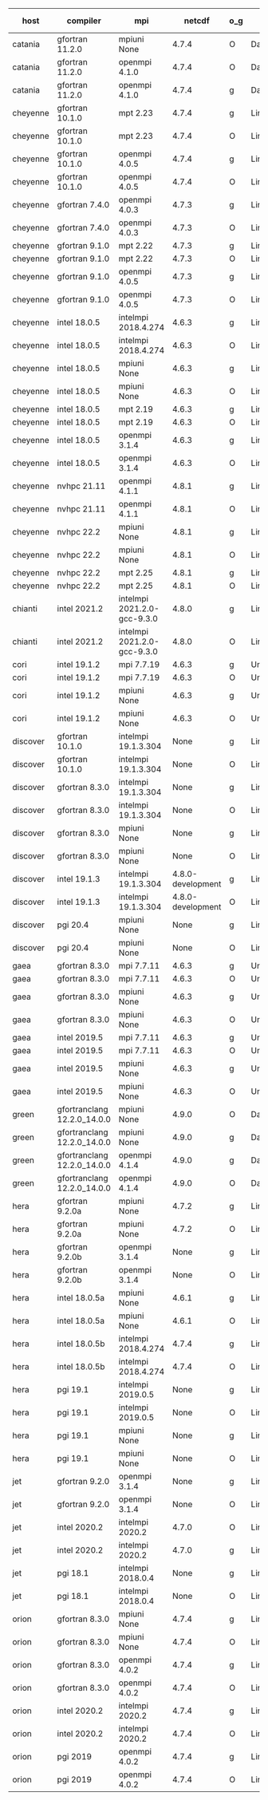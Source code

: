 

| host     | compiler                              | mpi                      | netcdf        | o_g        | os       | build       | u_pass          | u_fail          | s_pass            | s_fail            | e_pass             | e_fail             | nuopc_pass       | nuopc_fail       | artifacts link          |
|----------|---------------------------------------|--------------------------|---------------|------------|----------|-------------|-----------------|-----------------|-------------------|-------------------|--------------------|--------------------|------------------|------------------|-------------------------|
| catania | gfortran 11.2.0 | mpiuni None  | 4.7.4  | O | Darwin | PASS | 12317 | 0 | 8 | 0 | 43 | 0 | None | None | <a href="https://github.com/esmf-org/esmf-test-artifacts/tree/ac6abebc37805be44477331ee197b481289076c3/v8.4.0/gfortran/11.2.0/O/mpiuni/None" target="_blank">ac6abeb</a> | 
| catania | gfortran 11.2.0 | openmpi 4.1.0  | 4.7.4  | O | Darwin | PASS | 13864 | 9 | 49 | 0 | 80 | 0 | 52 | 0 | <a href="https://github.com/esmf-org/esmf-test-artifacts/tree/b927f4b6095ae8dadaeb489526d5a78be3130f04/v8.4.0/gfortran/11.2.0/O/openmpi/4.1.0" target="_blank">b927f4b</a> | 
| catania | gfortran 11.2.0 | openmpi 4.1.0  | 4.7.4  | g | Darwin | PASS | 13864 | 9 | 49 | 0 | 80 | 0 | 52 | 0 | <a href="https://github.com/esmf-org/esmf-test-artifacts/tree/b880797b27355a24d87fd20dca298ed03d0addb4/v8.4.0/gfortran/11.2.0/g/openmpi/4.1.0" target="_blank">b880797</a> | 
| cheyenne | gfortran 10.1.0 | mpt 2.23  | 4.7.4  | g | Linux | PASS | 13873 | 0 | 49 | 0 | 80 | 0 | 52 | 0 | <a href="https://github.com/esmf-org/esmf-test-artifacts/tree/02d83916956e016daa455a8a966bd693e8198e00/v8.4.0/gfortran/10.1.0/g/mpt/2.23" target="_blank">02d8391</a> | 
| cheyenne | gfortran 10.1.0 | mpt 2.23  | 4.7.4  | O | Linux | PASS | 13873 | 0 | 49 | 0 | 80 | 0 | 52 | 0 | <a href="https://github.com/esmf-org/esmf-test-artifacts/tree/b4c0dfa32a33f103d4390e0c16aeef7a4a5f7cf6/v8.4.0/gfortran/10.1.0/O/mpt/2.23" target="_blank">b4c0dfa</a> | 
| cheyenne | gfortran 10.1.0 | openmpi 4.0.5  | 4.7.4  | g | Linux | PASS | 13873 | 0 | 49 | 0 | 80 | 0 | 52 | 0 | <a href="https://github.com/esmf-org/esmf-test-artifacts/tree/b0e76d3f2d7f536d556ef00eeed61b1059480bc9/v8.4.0/gfortran/10.1.0/g/openmpi/4.0.5" target="_blank">b0e76d3</a> | 
| cheyenne | gfortran 10.1.0 | openmpi 4.0.5  | 4.7.4  | O | Linux | PASS | 13873 | 0 | 49 | 0 | 80 | 0 | 52 | 0 | <a href="https://github.com/esmf-org/esmf-test-artifacts/tree/57ed5794329b301d04c713efc98ef31fb3ba8bf5/v8.4.0/gfortran/10.1.0/O/openmpi/4.0.5" target="_blank">57ed579</a> | 
| cheyenne | gfortran 7.4.0 | openmpi 4.0.3  | 4.7.3  | g | Linux | PASS | 13873 | 0 | 49 | 0 | 80 | 0 | 52 | 0 | <a href="https://github.com/esmf-org/esmf-test-artifacts/tree/0e0afd4ccc09f1b2c12f9fb574006a0f625df1ed/v8.4.0/gfortran/7.4.0/g/openmpi/4.0.3" target="_blank">0e0afd4</a> | 
| cheyenne | gfortran 7.4.0 | openmpi 4.0.3  | 4.7.3  | O | Linux | PASS | 13873 | 0 | 49 | 0 | 80 | 0 | 52 | 0 | <a href="https://github.com/esmf-org/esmf-test-artifacts/tree/5c1a3b62a144514e27cbdab12cd07635659dd252/v8.4.0/gfortran/7.4.0/O/openmpi/4.0.3" target="_blank">5c1a3b6</a> | 
| cheyenne | gfortran 9.1.0 | mpt 2.22  | 4.7.3  | g | Linux | PASS | 13873 | 0 | 49 | 0 | 80 | 0 | 52 | 0 | <a href="https://github.com/esmf-org/esmf-test-artifacts/tree/797e8da9423e0898f1d914b87c787057d6b6b633/v8.4.0/gfortran/9.1.0/g/mpt/2.22" target="_blank">797e8da</a> | 
| cheyenne | gfortran 9.1.0 | mpt 2.22  | 4.7.3  | O | Linux | PASS | 13873 | 0 | 49 | 0 | 80 | 0 | 52 | 0 | <a href="https://github.com/esmf-org/esmf-test-artifacts/tree/c3409543d9fa41710791b4949d7dd4b370d12b20/v8.4.0/gfortran/9.1.0/O/mpt/2.22" target="_blank">c340954</a> | 
| cheyenne | gfortran 9.1.0 | openmpi 4.0.5  | 4.7.3  | g | Linux | PASS | 13873 | 0 | 49 | 0 | 80 | 0 | 52 | 0 | <a href="https://github.com/esmf-org/esmf-test-artifacts/tree/f9114a6ed355687cf275bae040cc0f46256a10d4/v8.4.0/gfortran/9.1.0/g/openmpi/4.0.5" target="_blank">f9114a6</a> | 
| cheyenne | gfortran 9.1.0 | openmpi 4.0.5  | 4.7.3  | O | Linux | PASS | 13873 | 0 | 49 | 0 | 80 | 0 | 52 | 0 | <a href="https://github.com/esmf-org/esmf-test-artifacts/tree/9a0ece813c04d04e5b2e9e122b67f917ef829fe6/v8.4.0/gfortran/9.1.0/O/openmpi/4.0.5" target="_blank">9a0ece8</a> | 
| cheyenne | intel 18.0.5 | intelmpi 2018.4.274  | 4.6.3  | g | Linux | PASS | 13873 | 0 | 49 | 0 | 80 | 0 | 52 | 0 | <a href="https://github.com/esmf-org/esmf-test-artifacts/tree/2154461d1623174ba4f15eefdd98102fa51d77c1/v8.4.0/intel/18.0.5/g/intelmpi/2018.4.274" target="_blank">2154461</a> | 
| cheyenne | intel 18.0.5 | intelmpi 2018.4.274  | 4.6.3  | O | Linux | PASS | 13873 | 0 | 49 | 0 | 80 | 0 | 52 | 0 | <a href="https://github.com/esmf-org/esmf-test-artifacts/tree/3c3f0181c6d59ef0831eb95599b9ae12265eb362/v8.4.0/intel/18.0.5/O/intelmpi/2018.4.274" target="_blank">3c3f018</a> | 
| cheyenne | intel 18.0.5 | mpiuni None  | 4.6.3  | g | Linux | PASS | 12317 | 0 | 8 | 0 | 43 | 0 | None | None | <a href="https://github.com/esmf-org/esmf-test-artifacts/tree/16992c3bf078a210a94c07b798c0362d589e0d1b/v8.4.0/intel/18.0.5/g/mpiuni/None" target="_blank">16992c3</a> | 
| cheyenne | intel 18.0.5 | mpiuni None  | 4.6.3  | O | Linux | PASS | 12317 | 0 | 8 | 0 | 43 | 0 | None | None | <a href="https://github.com/esmf-org/esmf-test-artifacts/tree/66f5f8d482200416cf959c722f0f38aa56ccd1b6/v8.4.0/intel/18.0.5/O/mpiuni/None" target="_blank">66f5f8d</a> | 
| cheyenne | intel 18.0.5 | mpt 2.19  | 4.6.3  | g | Linux | PASS | 13873 | 0 | 49 | 0 | 80 | 0 | 52 | 0 | <a href="https://github.com/esmf-org/esmf-test-artifacts/tree/4ee4d2d45b42cc3908c34f904d1bbd31586804a5/v8.4.0/intel/18.0.5/g/mpt/2.19" target="_blank">4ee4d2d</a> | 
| cheyenne | intel 18.0.5 | mpt 2.19  | 4.6.3  | O | Linux | PASS | 13873 | 0 | 49 | 0 | 80 | 0 | 52 | 0 | <a href="https://github.com/esmf-org/esmf-test-artifacts/tree/b13b55972bf17bbfa252a39d0087f85734899e08/v8.4.0/intel/18.0.5/O/mpt/2.19" target="_blank">b13b559</a> | 
| cheyenne | intel 18.0.5 | openmpi 3.1.4  | 4.6.3  | g | Linux | PASS | 13873 | 0 | 49 | 0 | 80 | 0 | 52 | 0 | <a href="https://github.com/esmf-org/esmf-test-artifacts/tree/e2b9a0d0ddcf00d13183fa40e8f92699e7a591c9/v8.4.0/intel/18.0.5/g/openmpi/3.1.4" target="_blank">e2b9a0d</a> | 
| cheyenne | intel 18.0.5 | openmpi 3.1.4  | 4.6.3  | O | Linux | PASS | 13873 | 0 | 49 | 0 | 80 | 0 | 52 | 0 | <a href="https://github.com/esmf-org/esmf-test-artifacts/tree/cae5f7df847086edf824cd0007cadbdac4649bd2/v8.4.0/intel/18.0.5/O/openmpi/3.1.4" target="_blank">cae5f7d</a> | 
| cheyenne | nvhpc 21.11 | openmpi 4.1.1  | 4.8.1  | g | Linux | PASS | 12978 | 895 | 35 | 14 | 66 | 14 | 10 | 42 | <a href="https://github.com/esmf-org/esmf-test-artifacts/tree/7983976016c9aae132e72e814b803cb11b5f3093/v8.4.0/nvhpc/21.11/g/openmpi/4.1.1" target="_blank">7983976</a> | 
| cheyenne | nvhpc 21.11 | openmpi 4.1.1  | 4.8.1  | O | Linux | PASS | 13868 | 5 | 49 | 0 | 80 | 0 | 45 | 7 | <a href="https://github.com/esmf-org/esmf-test-artifacts/tree/a8f8cb8eb67d84b79f13f1d217d313fb04497c3a/v8.4.0/nvhpc/21.11/O/openmpi/4.1.1" target="_blank">a8f8cb8</a> | 
| cheyenne | nvhpc 22.2 | mpiuni None  | 4.8.1  | g | Linux | PASS | 11680 | 637 | 4 | 4 | 40 | 3 | None | None | <a href="https://github.com/esmf-org/esmf-test-artifacts/tree/1e8bcf2c962bdbde43ad2d44e9330db5511583c2/v8.4.0/nvhpc/22.2/g/mpiuni/None" target="_blank">1e8bcf2</a> | 
| cheyenne | nvhpc 22.2 | mpiuni None  | 4.8.1  | O | Linux | PASS | 12315 | 2 | 8 | 0 | 43 | 0 | None | None | <a href="https://github.com/esmf-org/esmf-test-artifacts/tree/6bc3979f923d9064ebc043a553fc47603cfdd964/v8.4.0/nvhpc/22.2/O/mpiuni/None" target="_blank">6bc3979</a> | 
| cheyenne | nvhpc 22.2 | mpt 2.25  | 4.8.1  | g | Linux | PASS | 12986 | 887 | 35 | 14 | 66 | 14 | 10 | 42 | <a href="https://github.com/esmf-org/esmf-test-artifacts/tree/0283f4ff5a212db8aff74ef3ac6a80ec7956911e/v8.4.0/nvhpc/22.2/g/mpt/2.25" target="_blank">0283f4f</a> | 
| cheyenne | nvhpc 22.2 | mpt 2.25  | 4.8.1  | O | Linux | PASS | 13870 | 3 | 49 | 0 | 80 | 0 | 45 | 7 | <a href="https://github.com/esmf-org/esmf-test-artifacts/tree/c11aa685e7e02924889ce8aa873d22ac3696fa62/v8.4.0/nvhpc/22.2/O/mpt/2.25" target="_blank">c11aa68</a> | 
| chianti | intel 2021.2 | intelmpi 2021.2.0-gcc-9.3.0  | 4.8.0  | g | Linux | PASS | 13873 | 0 | 49 | 0 | 80 | 0 | 52 | 0 | <a href="https://github.com/esmf-org/esmf-test-artifacts/tree/a76146d206dd5ddca8d106cae3b714945fce4060/v8.4.0/intel/2021.2/g/intelmpi/2021.2.0-gcc-9.3.0" target="_blank">a76146d</a> | 
| chianti | intel 2021.2 | intelmpi 2021.2.0-gcc-9.3.0  | 4.8.0  | O | Linux | PASS | 13873 | 0 | 49 | 0 | 80 | 0 | 52 | 0 | <a href="https://github.com/esmf-org/esmf-test-artifacts/tree/3e0321bcba68e2d0df58530378350640d4ced701/v8.4.0/intel/2021.2/O/intelmpi/2021.2.0-gcc-9.3.0" target="_blank">3e0321b</a> | 
| cori | intel 19.1.2 | mpi 7.7.19  | 4.6.3  | g | Unicos | PASS | 13873 | 0 | 49 | 0 | 80 | 0 | 52 | 0 | <a href="https://github.com/esmf-org/esmf-test-artifacts/tree/bd0d59374254d262ea61dda2ea73d31328b465e1/v8.4.0/intel/19.1.2/g/mpi/7.7.19" target="_blank">bd0d593</a> | 
| cori | intel 19.1.2 | mpi 7.7.19  | 4.6.3  | O | Unicos | PASS | 13873 | 0 | 49 | 0 | 80 | 0 | 52 | 0 | <a href="https://github.com/esmf-org/esmf-test-artifacts/tree/4332be417bf5ab64b002f03904c26d63db619a93/v8.4.0/intel/19.1.2/O/mpi/7.7.19" target="_blank">4332be4</a> | 
| cori | intel 19.1.2 | mpiuni None  | 4.6.3  | g | Unicos | PASS | 12317 | 0 | 8 | 0 | 43 | 0 | None | None | <a href="https://github.com/esmf-org/esmf-test-artifacts/tree/8501ed3baef87f1207cc6d1b548da54bb4052d86/v8.4.0/intel/19.1.2/g/mpiuni/None" target="_blank">8501ed3</a> | 
| cori | intel 19.1.2 | mpiuni None  | 4.6.3  | O | Unicos | PASS | 12317 | 0 | 8 | 0 | 43 | 0 | None | None | <a href="https://github.com/esmf-org/esmf-test-artifacts/tree/96c18e0f7130e8c21ce9e33e8dab940e89338131/v8.4.0/intel/19.1.2/O/mpiuni/None" target="_blank">96c18e0</a> | 
| discover | gfortran 10.1.0 | intelmpi 19.1.3.304  | None  | g | Linux | PASS | 13858 | 15 | 49 | 0 | 80 | 0 | 52 | 0 | <a href="https://github.com/esmf-org/esmf-test-artifacts/tree/ff0527be0d750b7352192602d44a993f8fbb0626/v8.4.0/gfortran/10.1.0/g/intelmpi/19.1.3.304" target="_blank">ff0527b</a> | 
| discover | gfortran 10.1.0 | intelmpi 19.1.3.304  | None  | O | Linux | PASS | 13858 | 15 | 49 | 0 | 80 | 0 | 52 | 0 | <a href="https://github.com/esmf-org/esmf-test-artifacts/tree/75d05a0caae2e8811f67c23452f5cb4deb6edd3d/v8.4.0/gfortran/10.1.0/O/intelmpi/19.1.3.304" target="_blank">75d05a0</a> | 
| discover | gfortran 8.3.0 | intelmpi 19.1.3.304  | None  | g | Linux | PASS | 13858 | 15 | 49 | 0 | 80 | 0 | 52 | 0 | <a href="https://github.com/esmf-org/esmf-test-artifacts/tree/3f2c24878ad29855626fd0200cf644072f403421/v8.4.0/gfortran/8.3.0/g/intelmpi/19.1.3.304" target="_blank">3f2c248</a> | 
| discover | gfortran 8.3.0 | intelmpi 19.1.3.304  | None  | O | Linux | PASS | 13858 | 15 | 49 | 0 | 80 | 0 | 52 | 0 | <a href="https://github.com/esmf-org/esmf-test-artifacts/tree/ee76d7846c2fee32385ecff0f17b3f2c26595763/v8.4.0/gfortran/8.3.0/O/intelmpi/19.1.3.304" target="_blank">ee76d78</a> | 
| discover | gfortran 8.3.0 | mpiuni None  | None  | g | Linux | PASS | 12317 | 0 | 8 | 0 | 43 | 0 | None | None | <a href="https://github.com/esmf-org/esmf-test-artifacts/tree/06dff68853cb06f8987593cdaf3394febd0be5f5/v8.4.0/gfortran/8.3.0/g/mpiuni/None" target="_blank">06dff68</a> | 
| discover | gfortran 8.3.0 | mpiuni None  | None  | O | Linux | PASS | 12317 | 0 | 8 | 0 | 43 | 0 | None | None | <a href="https://github.com/esmf-org/esmf-test-artifacts/tree/490a7119e10e7780d7514a6c49101d0edbd100aa/v8.4.0/gfortran/8.3.0/O/mpiuni/None" target="_blank">490a711</a> | 
| discover | intel 19.1.3 | intelmpi 19.1.3.304  | 4.8.0-development  | g | Linux | PASS | 13873 | 0 | 49 | 0 | 80 | 0 | 52 | 0 | <a href="https://github.com/esmf-org/esmf-test-artifacts/tree/b32f82468f0f9bfa3bbdd155849bdb621b68c5b3/v8.4.0/intel/19.1.3/g/intelmpi/19.1.3.304" target="_blank">b32f824</a> | 
| discover | intel 19.1.3 | intelmpi 19.1.3.304  | 4.8.0-development  | O | Linux | PASS | 13873 | 0 | 49 | 0 | 80 | 0 | 52 | 0 | <a href="https://github.com/esmf-org/esmf-test-artifacts/tree/65a77b6ead002004574af36daa6a15fb758effd5/v8.4.0/intel/19.1.3/O/intelmpi/19.1.3.304" target="_blank">65a77b6</a> | 
| discover | pgi 20.4 | mpiuni None  | None  | g | Linux | PASS | 11692 | 625 | 4 | 4 | 40 | 3 | None | None | <a href="https://github.com/esmf-org/esmf-test-artifacts/tree/9098f9b455815eea08a65724f602f4e77df0ae9d/v8.4.0/pgi/20.4/g/mpiuni/None" target="_blank">9098f9b</a> | 
| discover | pgi 20.4 | mpiuni None  | None  | O | Linux | PASS | 11692 | 625 | 6 | 2 | 40 | 3 | None | None | <a href="https://github.com/esmf-org/esmf-test-artifacts/tree/7e60f917733dc841ff9b2ce24d4513828a5dbd89/v8.4.0/pgi/20.4/O/mpiuni/None" target="_blank">7e60f91</a> | 
| gaea | gfortran 8.3.0 | mpi 7.7.11  | 4.6.3  | g | Unicos | PASS | 13872 | 1 | 49 | 0 | 80 | 0 | 47 | 5 | <a href="https://github.com/esmf-org/esmf-test-artifacts/tree/dc28b946a517791aa3028c0a59faff346c33962a/v8.4.0/gfortran/8.3.0/g/mpi/7.7.11" target="_blank">dc28b94</a> | 
| gaea | gfortran 8.3.0 | mpi 7.7.11  | 4.6.3  | O | Unicos | PASS | 13872 | 1 | 49 | 0 | 80 | 0 | 47 | 5 | <a href="https://github.com/esmf-org/esmf-test-artifacts/tree/36285c8f95d8881be708fd337170082ad0d8ce51/v8.4.0/gfortran/8.3.0/O/mpi/7.7.11" target="_blank">36285c8</a> | 
| gaea | gfortran 8.3.0 | mpiuni None  | 4.6.3  | g | Unicos | PASS | 12317 | 0 | 8 | 0 | 43 | 0 | None | None | <a href="https://github.com/esmf-org/esmf-test-artifacts/tree/3e4dbedb5a272930dfd149494dbb477bbac6687d/v8.4.0/gfortran/8.3.0/g/mpiuni/None" target="_blank">3e4dbed</a> | 
| gaea | gfortran 8.3.0 | mpiuni None  | 4.6.3  | O | Unicos | PASS | 12317 | 0 | 8 | 0 | 43 | 0 | None | None | <a href="https://github.com/esmf-org/esmf-test-artifacts/tree/3030201f102dbfee30082365349d0d87a1493ec2/v8.4.0/gfortran/8.3.0/O/mpiuni/None" target="_blank">3030201</a> | 
| gaea | intel 2019.5 | mpi 7.7.11  | 4.6.3  | g | Unicos | PASS | 13858 | 15 | 49 | 0 | 80 | 0 | 47 | 5 | <a href="https://github.com/esmf-org/esmf-test-artifacts/tree/887f7bea2248c0c5d85a99c6b58ba0a068777a33/v8.4.0/intel/2019.5/g/mpi/7.7.11" target="_blank">887f7be</a> | 
| gaea | intel 2019.5 | mpi 7.7.11  | 4.6.3  | O | Unicos | PASS | 13858 | 15 | 49 | 0 | 80 | 0 | 47 | 5 | <a href="https://github.com/esmf-org/esmf-test-artifacts/tree/27bda2f0cc22ec2fe994ba6e63909fd65d5fcd3f/v8.4.0/intel/2019.5/O/mpi/7.7.11" target="_blank">27bda2f</a> | 
| gaea | intel 2019.5 | mpiuni None  | 4.6.3  | g | Unicos | PASS | 12302 | 15 | 8 | 0 | 43 | 0 | None | None | <a href="https://github.com/esmf-org/esmf-test-artifacts/tree/22799cf5bfe86f81d56e84791a8464124f7cc6e5/v8.4.0/intel/2019.5/g/mpiuni/None" target="_blank">22799cf</a> | 
| gaea | intel 2019.5 | mpiuni None  | 4.6.3  | O | Unicos | PASS | 12302 | 15 | 8 | 0 | 43 | 0 | None | None | <a href="https://github.com/esmf-org/esmf-test-artifacts/tree/f5e7ea493224321dc4b15b71f203246dd689e8e2/v8.4.0/intel/2019.5/O/mpiuni/None" target="_blank">f5e7ea4</a> | 
| green | gfortranclang 12.2.0_14.0.0 | mpiuni None  | 4.9.0  | O | Darwin | PASS | 12317 | 0 | 8 | 0 | 43 | 0 | None | None | <a href="https://github.com/esmf-org/esmf-test-artifacts/tree/8ca700debd0e6be6d723c1ab90b83d19fc3ac882/v8.4.0/gfortranclang/12.2.0_14.0.0/O/mpiuni/None" target="_blank">8ca700d</a> | 
| green | gfortranclang 12.2.0_14.0.0 | mpiuni None  | 4.9.0  | g | Darwin | PASS | 12317 | 0 | 8 | 0 | 43 | 0 | None | None | <a href="https://github.com/esmf-org/esmf-test-artifacts/tree/d10250ee2f53014b52d08a5b89d20fd51898a9e0/v8.4.0/gfortranclang/12.2.0_14.0.0/g/mpiuni/None" target="_blank">d10250e</a> | 
| green | gfortranclang 12.2.0_14.0.0 | openmpi 4.1.4  | 4.9.0  | g | Darwin | PASS | 13869 | 4 | 49 | 0 | 80 | 0 | 52 | 0 | <a href="https://github.com/esmf-org/esmf-test-artifacts/tree/e2559cac566d3530069fd961a3282d365c597ff6/v8.4.0/gfortranclang/12.2.0_14.0.0/g/openmpi/4.1.4" target="_blank">e2559ca</a> | 
| green | gfortranclang 12.2.0_14.0.0 | openmpi 4.1.4  | 4.9.0  | O | Darwin | PASS | 13872 | 1 | 49 | 0 | 80 | 0 | 52 | 0 | <a href="https://github.com/esmf-org/esmf-test-artifacts/tree/7ba44b600b4401ca86224c88fd3c314139bb251a/v8.4.0/gfortranclang/12.2.0_14.0.0/O/openmpi/4.1.4" target="_blank">7ba44b6</a> | 
| hera | gfortran 9.2.0a | mpiuni None  | 4.7.2  | g | Linux | PASS | 12317 | 0 | 8 | 0 | 43 | 0 | None | None | <a href="https://github.com/esmf-org/esmf-test-artifacts/tree/829dffde6f9da76c42a1864a794210d967d12b0e/v8.4.0/gfortran/9.2.0a/g/mpiuni/None" target="_blank">829dffd</a> | 
| hera | gfortran 9.2.0a | mpiuni None  | 4.7.2  | O | Linux | PASS | 12317 | 0 | 8 | 0 | 43 | 0 | None | None | <a href="https://github.com/esmf-org/esmf-test-artifacts/tree/7a21d3f6d4d543af4a64d2d845e05fd3ecd58781/v8.4.0/gfortran/9.2.0a/O/mpiuni/None" target="_blank">7a21d3f</a> | 
| hera | gfortran 9.2.0b | openmpi 3.1.4  | None  | g | Linux | PASS | 13873 | 0 | 49 | 0 | 80 | 0 | 52 | 0 | <a href="https://github.com/esmf-org/esmf-test-artifacts/tree/fc3a54b4db2be9e69681051a0211a9a77dfc7bfd/v8.4.0/gfortran/9.2.0b/g/openmpi/3.1.4" target="_blank">fc3a54b</a> | 
| hera | gfortran 9.2.0b | openmpi 3.1.4  | None  | O | Linux | PASS | 13873 | 0 | 49 | 0 | 80 | 0 | 52 | 0 | <a href="https://github.com/esmf-org/esmf-test-artifacts/tree/9e960f935637288c043e910e4446129aa2faff6d/v8.4.0/gfortran/9.2.0b/O/openmpi/3.1.4" target="_blank">9e960f9</a> | 
| hera | intel 18.0.5a | mpiuni None  | 4.6.1  | g | Linux | PASS | 12317 | 0 | 8 | 0 | 43 | 0 | None | None | <a href="https://github.com/esmf-org/esmf-test-artifacts/tree/b189c924c2871fb53105e718209101c361329e44/v8.4.0/intel/18.0.5a/g/mpiuni/None" target="_blank">b189c92</a> | 
| hera | intel 18.0.5a | mpiuni None  | 4.6.1  | O | Linux | PASS | 12317 | 0 | 8 | 0 | 43 | 0 | None | None | <a href="https://github.com/esmf-org/esmf-test-artifacts/tree/a4276bb1ba79f9c2b73e12a26bb8e048449e9517/v8.4.0/intel/18.0.5a/O/mpiuni/None" target="_blank">a4276bb</a> | 
| hera | intel 18.0.5b | intelmpi 2018.4.274  | 4.7.4  | g | Linux | PASS | 13873 | 0 | 49 | 0 | 80 | 0 | 52 | 0 | <a href="https://github.com/esmf-org/esmf-test-artifacts/tree/1bccf5b1a07bd0272d42c480c02c4c3ca820b96e/v8.4.0/intel/18.0.5b/g/intelmpi/2018.4.274" target="_blank">1bccf5b</a> | 
| hera | intel 18.0.5b | intelmpi 2018.4.274  | 4.7.4  | O | Linux | PASS | 13873 | 0 | 49 | 0 | 80 | 0 | 52 | 0 | <a href="https://github.com/esmf-org/esmf-test-artifacts/tree/dfa28cdac5d215b771e192ffca8f7084bd867344/v8.4.0/intel/18.0.5b/O/intelmpi/2018.4.274" target="_blank">dfa28cd</a> | 
| hera | pgi 19.1 | intelmpi 2019.0.5  | None  | g | Linux | PASS | 12998 | 875 | None | None | None | None | None | None | <a href="https://github.com/esmf-org/esmf-test-artifacts/tree/c807596a32bd44b71ad34a30b7b20a4ecbf72038/v8.4.0/pgi/19.1/g/intelmpi/2019.0.5" target="_blank">c807596</a> | 
| hera | pgi 19.1 | intelmpi 2019.0.5  | None  | O | Linux | PASS | 13046 | 827 | None | None | None | None | None | None | <a href="https://github.com/esmf-org/esmf-test-artifacts/tree/a50cf36eb0037db2d7a0b2e0ce1c3c175857a38c/v8.4.0/pgi/19.1/O/intelmpi/2019.0.5" target="_blank">a50cf36</a> | 
| hera | pgi 19.1 | mpiuni None  | None  | g | Linux | PASS | 11692 | 625 | 4 | 4 | 40 | 3 | None | None | <a href="https://github.com/esmf-org/esmf-test-artifacts/tree/3e705e0f8e844e783d85e34acf3efe809401c727/v8.4.0/pgi/19.1/g/mpiuni/None" target="_blank">3e705e0</a> | 
| hera | pgi 19.1 | mpiuni None  | None  | O | Linux | PASS | 11692 | 625 | 6 | 2 | 40 | 3 | None | None | <a href="https://github.com/esmf-org/esmf-test-artifacts/tree/380a17af12f735fed537ad865e3f21c8474b4bb0/v8.4.0/pgi/19.1/O/mpiuni/None" target="_blank">380a17a</a> | 
| jet | gfortran 9.2.0 | openmpi 3.1.4  | None  | g | Linux | PASS | 13873 | 0 | 49 | 0 | 80 | 0 | 52 | 0 | <a href="https://github.com/esmf-org/esmf-test-artifacts/tree/c3a53809c00df0d5bc6fe8e45ca661a481d285e0/v8.4.0/gfortran/9.2.0/g/openmpi/3.1.4" target="_blank">c3a5380</a> | 
| jet | gfortran 9.2.0 | openmpi 3.1.4  | None  | O | Linux | PASS | 13873 | 0 | 49 | 0 | 80 | 0 | 52 | 0 | <a href="https://github.com/esmf-org/esmf-test-artifacts/tree/26a5bb2bc6bdfa182f9df20330e73f84cc98ab4f/v8.4.0/gfortran/9.2.0/O/openmpi/3.1.4" target="_blank">26a5bb2</a> | 
| jet | intel 2020.2 | intelmpi 2020.2  | 4.7.0  | O | Linux | PASS | 13873 | 0 | 49 | 0 | 80 | 0 | 52 | 0 | <a href="https://github.com/esmf-org/esmf-test-artifacts/tree/db8422f2aeb01fd86040c78d58061b4b4158139f/v8.4.0/intel/2020.2/O/intelmpi/2020.2" target="_blank">db8422f</a> | 
| jet | intel 2020.2 | intelmpi 2020.2  | 4.7.0  | g | Linux | PASS | 13873 | 0 | 49 | 0 | 80 | 0 | 52 | 0 | <a href="https://github.com/esmf-org/esmf-test-artifacts/tree/5e6accf62d17a1880db28f8387669365fc1149f1/v8.4.0/intel/2020.2/g/intelmpi/2020.2" target="_blank">5e6accf</a> | 
| jet | pgi 18.1 | intelmpi 2018.0.4  | None  | g | Linux | FAIL | None | None | None | None | None | None | None | None | <a href="https://github.com/esmf-org/esmf-test-artifacts/tree/5fe93f79dd30dc0036512aebaf9b8832dd03a11d/v8.4.0/pgi/18.1/g/intelmpi/2018.0.4" target="_blank">5fe93f7</a> | 
| jet | pgi 18.1 | intelmpi 2018.0.4  | None  | O | Linux | FAIL | None | None | None | None | None | None | None | None | <a href="https://github.com/esmf-org/esmf-test-artifacts/tree/8afd0433e2a86ca2ea2af3549ee5f00b37f740bb/v8.4.0/pgi/18.1/O/intelmpi/2018.0.4" target="_blank">8afd043</a> | 
| orion | gfortran 8.3.0 | mpiuni None  | 4.7.4  | g | Linux | PASS | 12317 | 0 | 8 | 0 | 43 | 0 | None | None | <a href="https://github.com/esmf-org/esmf-test-artifacts/tree/b93b484d971a906284cf295400ba280bdddac42d/v8.4.0/gfortran/8.3.0/g/mpiuni/None" target="_blank">b93b484</a> | 
| orion | gfortran 8.3.0 | mpiuni None  | 4.7.4  | O | Linux | PASS | 12317 | 0 | 8 | 0 | 43 | 0 | None | None | <a href="https://github.com/esmf-org/esmf-test-artifacts/tree/eb7aa58ce49810ff9a33342eee53358fd1a28d80/v8.4.0/gfortran/8.3.0/O/mpiuni/None" target="_blank">eb7aa58</a> | 
| orion | gfortran 8.3.0 | openmpi 4.0.2  | 4.7.4  | g | Linux | PASS | 13873 | 0 | 49 | 0 | 80 | 0 | 52 | 0 | <a href="https://github.com/esmf-org/esmf-test-artifacts/tree/0b96133c4e2d154c24e437a131d40a0ca89993a1/v8.4.0/gfortran/8.3.0/g/openmpi/4.0.2" target="_blank">0b96133</a> | 
| orion | gfortran 8.3.0 | openmpi 4.0.2  | 4.7.4  | O | Linux | PASS | 13873 | 0 | 49 | 0 | 80 | 0 | 52 | 0 | <a href="https://github.com/esmf-org/esmf-test-artifacts/tree/40d782ada5f8bb5e4b3f2c6e80b7bb20093ec545/v8.4.0/gfortran/8.3.0/O/openmpi/4.0.2" target="_blank">40d782a</a> | 
| orion | intel 2020.2 | intelmpi 2020.2  | 4.7.4  | g | Linux | PASS | 13873 | 0 | 49 | 0 | 80 | 0 | 52 | 0 | <a href="https://github.com/esmf-org/esmf-test-artifacts/tree/f4f8face41a6d0f70357a9d84a04c34229bbd514/v8.4.0/intel/2020.2/g/intelmpi/2020.2" target="_blank">f4f8fac</a> | 
| orion | intel 2020.2 | intelmpi 2020.2  | 4.7.4  | O | Linux | PASS | 13873 | 0 | 49 | 0 | 80 | 0 | 52 | 0 | <a href="https://github.com/esmf-org/esmf-test-artifacts/tree/3afec6a261569f7044c8aca76b5527a4060a7e23/v8.4.0/intel/2020.2/O/intelmpi/2020.2" target="_blank">3afec6a</a> | 
| orion | pgi 2019 | openmpi 4.0.2  | 4.7.4  | g | Linux | PASS | 12980 | 893 | 35 | 14 | 66 | 14 | 10 | 42 | <a href="https://github.com/esmf-org/esmf-test-artifacts/tree/49450feabb8cf053ee0c2d4f82c2f0ed57c47769/v8.4.0/pgi/2019/g/openmpi/4.0.2" target="_blank">49450fe</a> | 
| orion | pgi 2019 | openmpi 4.0.2  | 4.7.4  | O | Linux | PASS | 13028 | 845 | 37 | 12 | 68 | 12 | 10 | 42 | <a href="https://github.com/esmf-org/esmf-test-artifacts/tree/0000d6b5e29215d81bece624fdb05853118d1343/v8.4.0/pgi/2019/O/openmpi/4.0.2" target="_blank">0000d6b</a> | 
